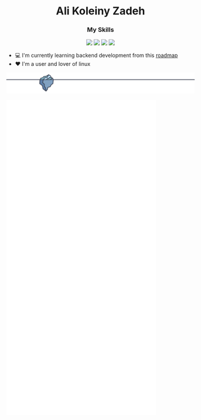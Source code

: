 <h1 align="center">Ali Koleiny Zadeh</h1>
<h3 align="center">My Skills</h3>
<p align="center">
  <a href="https://www.java.com"><img src="https://cdn.jsdelivr.net/gh/devicons/devicon/icons/java/java-original-wordmark.svg" width="70"/></a>
  <a href="https://learn.microsoft.com/en-us/dotnet/csharp/"><img src="https://cdn.jsdelivr.net/gh/devicons/devicon/icons/csharp/csharp-line.svg" width="70"/></a>
  <a href="https://www.kernel.org"><img src="https://cdn.jsdelivr.net/gh/devicons/devicon/icons/linux/linux-original.svg" width="70"/></a>
  <a href="https://www.vim.org/"><img src="https://cdn.jsdelivr.net/gh/devicons/devicon/icons/vim/vim-original.svg" width="70"></a>
</p>

- 💻 I'm currently learning backend development from this [roadmap](https://roadmap.sh/backend)
- ❤️ I'm a user and lover of linux

![footer-separator](https://raw.githubusercontent.com/alikzalikz/alikzalikz/2ed2f7fb87fc0179c9f811b1e1151e0f15a217d4/repository-footer-separator.svg?sanitize=true)

<img align="left" src="https://github.com/alikzalikz/alikzalikz/blob/main/github-metrics-01.svg" alt="GitHub Metrics 01" width="400px" />
<img align="left" src="https://github.com/alikzalikz/alikzalikz/blob/main/github-metrics-02.svg" alt="GitHub Metrics 02" width="400px" />
